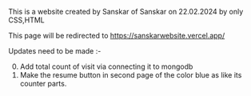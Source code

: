 This is a website created by Sanskar of Sanskar on 22.02.2024 by only CSS,HTML

This page will be redirected to https://sanskarwebsite.vercel.app/

Updates need to be made :-

0. Add total count of visit via connecting it to mongodb
2. Make the resume button in second page of the color blue as like its counter parts.
